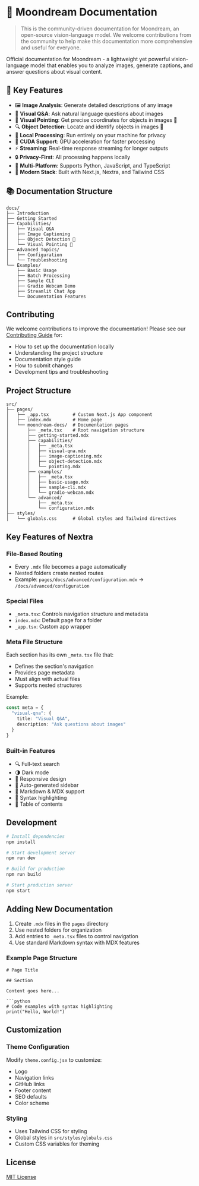 # 🌙 Moondream Documentation

> This is the community-driven documentation for Moondream, an open-source vision-language model. We welcome contributions from the community to help make this documentation more comprehensive and useful for everyone.

Official documentation for Moondream - a lightweight yet powerful vision-language model that enables you to analyze images, generate captions, and answer questions about visual content.

## 🌟 Key Features

- 🖼️ **Image Analysis**: Generate detailed descriptions of any image
- 💬 **Visual Q&A**: Ask natural language questions about images
- 🚀 **Visual Pointing**: Get precise coordinates for objects in images 🚧
- 🔍 **Object Detection**: Locate and identify objects in images 🚧
- 🚀 **Local Processing**: Run entirely on your machine for privacy
- 🎯 **CUDA Support**: GPU acceleration for faster processing
- ⚡ **Streaming**: Real-time response streaming for longer outputs
- 🔒 **Privacy-First**: All processing happens locally
- 📱 **Multi-Platform**: Supports Python, JavaScript, and TypeScript
- 🎨 **Modern Stack**: Built with Next.js, Nextra, and Tailwind CSS

## 📚 Documentation Structure

```
docs/
├── Introduction
├── Getting Started
├── Capabilities/
│   ├── Visual Q&A
│   ├── Image Captioning
│   ├── Object Detection 🚧
│   └── Visual Pointing 🚧
├── Advanced Topics/
│   ├── Configuration
│   └── Troubleshooting
└── Examples/
    ├── Basic Usage
    ├── Batch Processing
    ├── Sample CLI
    ├── Gradio Webcam Demo
    ├── Streamlit Chat App
    └── Documentation Features
```

## Contributing

We welcome contributions to improve the documentation! Please see our [Contributing Guide](CONTRIBUTING.md) for:
- How to set up the documentation locally
- Understanding the project structure
- Documentation style guide
- How to submit changes
- Development tips and troubleshooting

## Project Structure

```
src/
├── pages/
│   ├── _app.tsx         # Custom Next.js App component
│   ├── index.mdx        # Home page
│   └── moondream-docs/  # Documentation pages
│       ├── _meta.tsx    # Root navigation structure
│       ├── getting-started.mdx
│       ├── capabilities/
│       │   ├── _meta.tsx
│       │   ├── visual-qna.mdx
│       │   ├── image-captioning.mdx
│       │   ├── object-detection.mdx
│       │   └── pointing.mdx
│       ├── examples/
│       │   ├── _meta.tsx
│       │   ├── basic-usage.mdx
│       │   ├── sample-cli.mdx
│       │   └── gradio-webcam.mdx
│       └── advanced/
│           ├── _meta.tsx
│           └── configuration.mdx
├── styles/
│   └── globals.css      # Global styles and Tailwind directives
```

## Key Features of Nextra

### File-Based Routing

- Every `.mdx` file becomes a page automatically
- Nested folders create nested routes
- Example: `pages/docs/advanced/configuration.mdx` → `/docs/advanced/configuration`

### Special Files

- `_meta.tsx`: Controls navigation structure and metadata
- `index.mdx`: Default page for a folder
- `_app.tsx`: Custom app wrapper

### Meta File Structure

Each section has its own `_meta.tsx` file that:
- Defines the section's navigation
- Provides page metadata
- Must align with actual files
- Supports nested structures

Example:
```typescript
const meta = {
  "visual-qna": {
    title: "Visual Q&A",
    description: "Ask questions about images"
  }
}
```

### Built-in Features

- 🔍 Full-text search
- 🌗 Dark mode
- 📱 Responsive design
- 🔗 Auto-generated sidebar
- 📝 Markdown & MDX support
- 🎨 Syntax highlighting
- 🔖 Table of contents

## Development

```bash
# Install dependencies
npm install

# Start development server
npm run dev

# Build for production
npm run build

# Start production server
npm start
```

## Adding New Documentation

1. Create `.mdx` files in the `pages` directory
2. Use nested folders for organization
3. Add entries to `_meta.tsx` files to control navigation
4. Use standard Markdown syntax with MDX features

### Example Page Structure

```mdx
# Page Title

## Section

Content goes here...

```python
# Code examples with syntax highlighting
print("Hello, World!")
```

## Customization

### Theme Configuration

Modify `theme.config.jsx` to customize:
- Logo
- Navigation links
- GitHub links
- Footer content
- SEO defaults
- Color scheme

### Styling

- Uses Tailwind CSS for styling
- Global styles in `src/styles/globals.css`
- Custom CSS variables for theming

## License

[MIT License](LICENSE)
